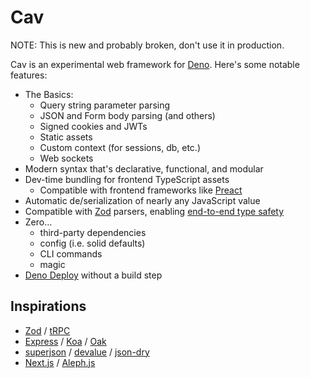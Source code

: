 # Cav

NOTE: This is new and probably broken, don't use it in production.

Cav is an experimental web framework for [Deno](https://deno.land). Here's some
notable features:

- The Basics:
  - Query string parameter parsing
  - JSON and Form body parsing (and others)
  - Signed cookies and JWTs
  - Static assets
  - Custom context (for sessions, db, etc.)
  - Web sockets
- Modern syntax that's declarative, functional, and modular
- Dev-time bundling for frontend TypeScript assets
  - Compatible with frontend frameworks like [Preact](https://preactjs.com)
- Automatic de/serialization of nearly any JavaScript value
- Compatible with [Zod](https://github.com/colinhacks/zod) parsers, enabling
  [end-to-end type safety](https://colinhacks.com/essays/painless-typesafety)
- Zero...
  - third-party dependencies
  - config (i.e. solid defaults)
  - CLI commands
  - magic
- [Deno Deploy](https://deno.com) without a build step

## Inspirations

- [Zod](https://github.com/colinhacks/zod) / [tRPC](https://trpc.io)
- [Express](https://expressjs.com/) / [Koa](https://koajs.com/) /
  [Oak](https://oakserver.github.io/oak/)
- [superjson](https://github.com/blitz-js/superjson) /
  [devalue](https://github.com/Rich-Harris/devalue) /
  [json-dry](https://github.com/11ways/json-dry)
- [Next.js](https://nextjs.org/) / [Aleph.js](https://alephjs.org/)